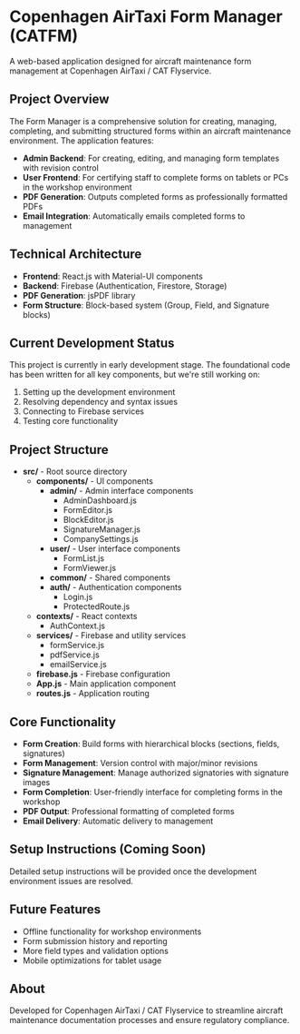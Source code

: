 # Copenhagen AirTaxi Form Manager (CATFM)

A web-based application designed for aircraft maintenance form management at Copenhagen AirTaxi / CAT Flyservice.

## Project Overview

The Form Manager is a comprehensive solution for creating, managing, completing, and submitting structured forms within an aircraft maintenance environment. The application features:

- **Admin Backend**: For creating, editing, and managing form templates with revision control
- **User Frontend**: For certifying staff to complete forms on tablets or PCs in the workshop environment
- **PDF Generation**: Outputs completed forms as professionally formatted PDFs
- **Email Integration**: Automatically emails completed forms to management

## Technical Architecture

- **Frontend**: React.js with Material-UI components
- **Backend**: Firebase (Authentication, Firestore, Storage)
- **PDF Generation**: jsPDF library
- **Form Structure**: Block-based system (Group, Field, and Signature blocks)

## Current Development Status

This project is currently in early development stage. The foundational code has been written for all key components, but we're still working on:

1. Setting up the development environment
2. Resolving dependency and syntax issues
3. Connecting to Firebase services
4. Testing core functionality

## Project Structure

- **src/** - Root source directory
  - **components/** - UI components
    - **admin/** - Admin interface components
      - AdminDashboard.js
      - FormEditor.js
      - BlockEditor.js
      - SignatureManager.js
      - CompanySettings.js
    - **user/** - User interface components
      - FormList.js
      - FormViewer.js
    - **common/** - Shared components
    - **auth/** - Authentication components
      - Login.js
      - ProtectedRoute.js
  - **contexts/** - React contexts
    - AuthContext.js
  - **services/** - Firebase and utility services
    - formService.js
    - pdfService.js
    - emailService.js
  - **firebase.js** - Firebase configuration
  - **App.js** - Main application component
  - **routes.js** - Application routing

## Core Functionality

- **Form Creation**: Build forms with hierarchical blocks (sections, fields, signatures)
- **Form Management**: Version control with major/minor revisions
- **Signature Management**: Manage authorized signatories with signature images
- **Form Completion**: User-friendly interface for completing forms in the workshop
- **PDF Output**: Professional formatting of completed forms
- **Email Delivery**: Automatic delivery to management

## Setup Instructions (Coming Soon)

Detailed setup instructions will be provided once the development environment issues are resolved.

## Future Features

- Offline functionality for workshop environments
- Form submission history and reporting
- More field types and validation options
- Mobile optimizations for tablet usage

## About

Developed for Copenhagen AirTaxi / CAT Flyservice to streamline aircraft maintenance documentation processes and ensure regulatory compliance.

